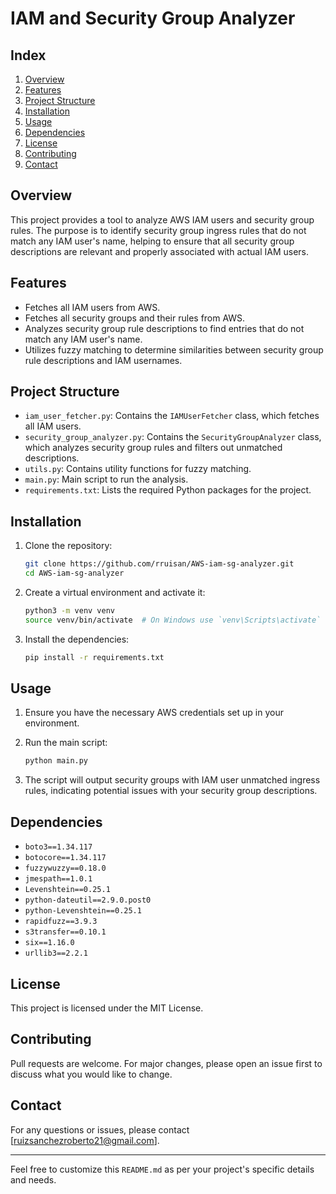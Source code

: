 # IAM and Security Group Analyzer

## Index
1. [Overview](#overview)
2. [Features](#features)
3. [Project Structure](#project-structure)
4. [Installation](#installation)
5. [Usage](#usage)
6. [Dependencies](#dependencies)
7. [License](#license)
8. [Contributing](#contributing)
9. [Contact](#contact)

## Overview
This project provides a tool to analyze AWS IAM users and security group rules. The purpose is to identify security group ingress rules that do not match any IAM user's name, helping to ensure that all security group descriptions are relevant and properly associated with actual IAM users.

## Features
- Fetches all IAM users from AWS.
- Fetches all security groups and their rules from AWS.
- Analyzes security group rule descriptions to find entries that do not match any IAM user's name.
- Utilizes fuzzy matching to determine similarities between security group rule descriptions and IAM usernames.

## Project Structure
- `iam_user_fetcher.py`: Contains the `IAMUserFetcher` class, which fetches all IAM users.
- `security_group_analyzer.py`: Contains the `SecurityGroupAnalyzer` class, which analyzes security group rules and filters out unmatched descriptions.
- `utils.py`: Contains utility functions for fuzzy matching.
- `main.py`: Main script to run the analysis.
- `requirements.txt`: Lists the required Python packages for the project.

## Installation

1. Clone the repository:
    ```sh
    git clone https://github.com/rruisan/AWS-iam-sg-analyzer.git
    cd AWS-iam-sg-analyzer
    ```

2. Create a virtual environment and activate it:
    ```sh
    python3 -m venv venv
    source venv/bin/activate  # On Windows use `venv\Scripts\activate`
    ```

3. Install the dependencies:
    ```sh
    pip install -r requirements.txt
    ```

## Usage

1. Ensure you have the necessary AWS credentials set up in your environment.

2. Run the main script:
    ```sh
    python main.py
    ```

3. The script will output security groups with IAM user unmatched ingress rules, indicating potential issues with your security group descriptions.

## Dependencies

- `boto3==1.34.117`
- `botocore==1.34.117`
- `fuzzywuzzy==0.18.0`
- `jmespath==1.0.1`
- `Levenshtein==0.25.1`
- `python-dateutil==2.9.0.post0`
- `python-Levenshtein==0.25.1`
- `rapidfuzz==3.9.3`
- `s3transfer==0.10.1`
- `six==1.16.0`
- `urllib3==2.2.1`

## License
This project is licensed under the MIT License.

## Contributing
Pull requests are welcome. For major changes, please open an issue first to discuss what you would like to change.

## Contact
For any questions or issues, please contact [ruizsanchezroberto21@gmail.com].

---

Feel free to customize this `README.md` as per your project's specific details and needs.
